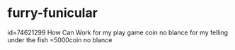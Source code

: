 # furry-funicular
id=74621299 How Can Work for my play game coin no blance for my felling under the fish =5000coin no blance

